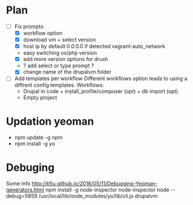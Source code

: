 # Plan

- [ ] Fix prompts:
	- [x] workflow option
	- [x] download vm + select version
	- [x] host ip by default 0.0.0.0 if detected vagrant-auto_network
	- easy switching os/php version
	- [x] add more version options for drush
	- ? add select or type prompt ?
	- [x] change name of the drupalvm folder
	
- [ ] Add templates per workflow
	Different workflows option leads to using a diffrent config templates.
	Workflows:
	- Drupal in code + install_profile/composer (opt) + db import (opt)
	- Empty project

# Updation yeoman
- npm update -g npm
- npm install -g yo

# Debuging
Some info http://kflu.github.io/2016/05/11/Debugging-Yeoman-generators.html
npm install -g node-inspector
node-inspector
node --debug=5859 /usr/local/lib/node_modules/yo/lib/cli.js drupalvm